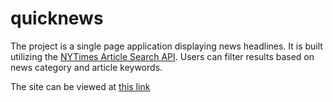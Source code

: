# quicknews

The project is a single page application displaying news headlines. It is built utilizing the [NYTimes Article Search API](https://developer.nytimes.com/docs/articlesearch-product/1/overview). Users can filter results based on news category and article keywords. 

The site can be viewed at [this link](https://quicknews.netlify.app/)
